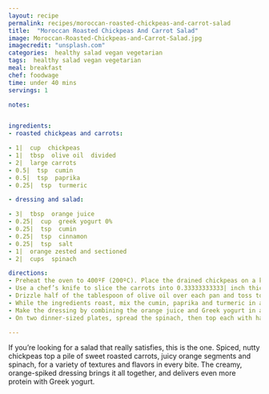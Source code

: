 ```yaml
---
layout: recipe
permalink: recipes/moroccan-roasted-chickpeas-and-carrot-salad
title:  "Moroccan Roasted Chickpeas And Carrot Salad"
image: Moroccan-Roasted-Chickpeas-and-Carrot-Salad.jpg
imagecredit: "unsplash.com"
categories:  healthy salad vegan vegetarian
tags:  healthy salad vegan vegetarian
meal: breakfast
chef: foodwage
time: under 40 mins
servings: 1

notes:


ingredients:
- roasted chickpeas and carrots:

- 1|  cup  chickpeas
- 1|  tbsp  olive oil  divided
- 2|  large carrots
- 0.5|  tsp  cumin
- 0.5|  tsp  paprika
- 0.25|  tsp  turmeric

- dressing and salad:

- 3|  tbsp  orange juice
- 0.25|  cup  greek yogurt 0%
- 0.25|  tsp  cumin
- 0.25|  tsp  cinnamon
- 0.25|  tsp  salt
- 1|  orange zested and sectioned
- 2|  cups  spinach

directions:
- Preheat the oven to 400ºF (200ºC). Place the drained chickpeas on a kitchen towel and fold the towel over to enclose the chickpeas. Rub gently and open up the towel, the skins of the chickpeas should have loosened so you can remove them. This step really improves the texture of the chickpeas. Place the skinned chickpeas on a sheet pan.
- Use a chef’s knife to slice the carrots into 0.33333333333| inch thick, long slices; cut the strips in half and place on a sheet pan.
- Drizzle half of the tablespoon of olive oil over each pan and toss to coat. Place the pans in the oven and roast for 25–30 minutes.
- While the ingredients roast, mix the cumin, paprika and turmeric in a cup and reserve. When the chickpeas are crunchy and the carrots are tender when pierced with a knife and have some browned spots, take the pans out. Sprinkle both pans with the spice mixture and shake the pans to coat evenly. Cool on racks. When cool, transfer to bowls and chill, if not eating immediately.
- Make the dressing by combining the orange juice and Greek yogurt in a small bowl and stirring until smooth, then stirring in the cumin, cinnamon and salt. Zest the orange to make 2 teaspoons (10ml) zest and stir that into the dressing, then section the orange to use in the salad.
- On two dinner-sized plates, spread the spinach, then top each with half of the roasted carrots, half of the orange and half of the roasted chickpeas. Drizzle each salad with half of the dressing (about 3 tablespoons) and serve.

---
```


If you’re looking for a salad that really satisfies, this is the one. Spiced, nutty chickpeas top a pile of sweet roasted carrots, juicy orange segments and spinach, for a variety of textures and flavors in every bite. The creamy, orange-spiked dressing brings it all together, and delivers even more protein with Greek yogurt.